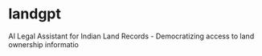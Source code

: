 # landgpt
AI Legal Assistant for Indian Land Records - Democratizing access to land ownership informatio
